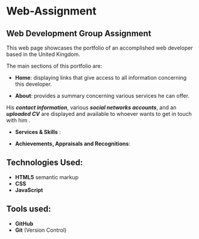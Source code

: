 # Web-Assignment

## Web Development Group Assignment



This web page showcases the portfolio of an accomplished web developer based in the United Kingdom.

The main sections of this portfolio are:

- **Home**: displaying links that give access to all information concerning this developer.

- **About**: provides a summary concerning various services he can offer.

His ***contact information***, various ***social networks accounts***, and an ***uploaded CV*** are displayed and available to whoever wants to get in touch with him .

- **Services & Skills** :
 
- **Achievements, Appraisals and Recognitions**: 


## Technologies Used:


*  **HTML5** semantic markup
*  **CSS**
*  **JavaScript**

## Tools used:

* **GitHub**
* **Git** (Version Control)

